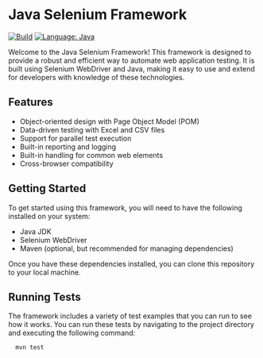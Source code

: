 # Java Selenium Framework 

[![Build](https://github.com/harshiyo/Java_Selenium_Framework/actions/workflows/build.yml/badge.svg)](https://github.com/harshiyo/Java_Selenium_Framework/actions/workflows/build.yml) 
[![Language: Java](https://img.shields.io/badge/Language-Java-orange.svg)](https://github.com/Paybright/international-testing)

Welcome to the Java Selenium Framework! This framework is designed to provide a robust and efficient way to automate web application testing. It is built using Selenium WebDriver and Java, making it easy to use and extend for developers with knowledge of these technologies.

## Features
- Object-oriented design with Page Object Model (POM)
- Data-driven testing with Excel and CSV files
- Support for parallel test execution
- Built-in reporting and logging
- Built-in handling for common web elements
- Cross-browser compatibility

## Getting Started
To get started using this framework, you will need to have the following installed on your system:
- Java JDK
- Selenium WebDriver
- Maven (optional, but recommended for managing dependencies)

Once you have these dependencies installed, you can clone this repository to your local machine.

## Running Tests
The framework includes a variety of test examples that you can run to see how it works. You can run these tests by navigating to the project directory and executing the following command:

```bash
  mvn test
```
